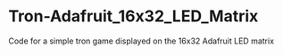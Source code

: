# Tron-Adafruit_16x32_LED_Matrix
Code for a simple tron game displayed on the 16x32 Adafruit LED matrix
